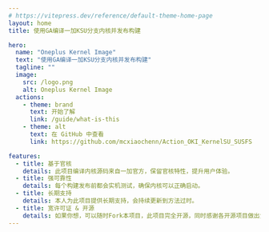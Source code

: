 ```yaml
---
# https://vitepress.dev/reference/default-theme-home-page
layout: home
title: 使用GA编译一加KSU分支内核并发布构建

hero:
  name: "Oneplus Kernel Image"
  text: "使用GA编译一加KSU分支内核并发布构建"
  tagline: ""
  image:
    src: /logo.png
    alt: Oneplus Kernel Image
  actions:
    - theme: brand
      text: 开始了解
      link: /guide/what-is-this
    - theme: alt
      text: 在 GitHub 中查看
      link: https://github.com/mcxiaochenn/Action_OKI_KernelSU_SUSFS

features:
  - title: 基于官核
    details: 此项目编译内核源码来自一加官方，保留官核特性，提升用户体验。
  - title: 强可靠性
    details: 每个构建发布前都会实机测试，确保内核可以正确启动。
  - title: 长期支持
    details: 本人为此项目提供长期支持，会持续更新到方法过时。
  - title: 宽许可证 & 开源
    details: 如果你想，可以随时Fork本项目，此项目完全开源，同时感谢各开源项目做出贡献。
---
```

